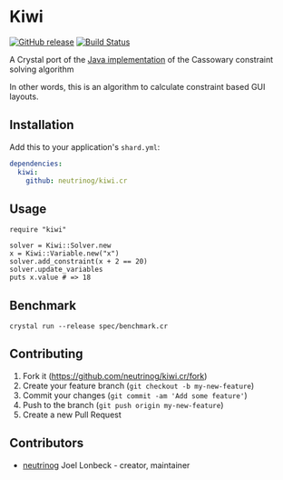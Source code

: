 # Kiwi
[![GitHub release](https://img.shields.io/github/release/neutrinog/kiwi.cr.svg)](https://github.com/neutrinog/kiwi.cr/releases)
[![Build Status](https://travis-ci.org/neutrinog/kiwi.cr.svg?branch=master)](https://travis-ci.org/neutrinog/kiwi.cr)

A Crystal port of the [Java implementation](https://github.com/alexbirkett/kiwi-java) of the Cassowary constraint solving algorithm

In other words, this is an algorithm to calculate constraint based GUI layouts.

## Installation

Add this to your application's `shard.yml`:

```yaml
dependencies:
  kiwi:
    github: neutrinog/kiwi.cr
```

## Usage

```crystal
require "kiwi"

solver = Kiwi::Solver.new
x = Kiwi::Variable.new("x")
solver.add_constraint(x + 2 == 20)
solver.update_variables
puts x.value # => 18
```

## Benchmark

```crystal
crystal run --release spec/benchmark.cr
```

## Contributing

1. Fork it (<https://github.com/neutrinog/kiwi.cr/fork>)
2. Create your feature branch (`git checkout -b my-new-feature`)
3. Commit your changes (`git commit -am 'Add some feature'`)
4. Push to the branch (`git push origin my-new-feature`)
5. Create a new Pull Request

## Contributors

- [neutrinog](https://github.com/neutrinog) Joel Lonbeck - creator, maintainer